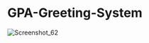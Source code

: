 # GPA-Greeting-System
![Screenshot_62](https://github.com/Abubokkorratul/GPA-Greeting-System/assets/159571533/c6e3dc73-da72-4738-8274-eeab77a96a8f)

